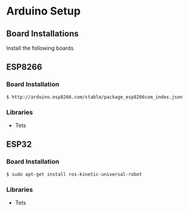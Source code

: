 # Arduino Setup
## Board Installations

Install the following boards

## ESP8266

### Board Installation
  ```
  $ http://arduino.esp8266.com/stable/package_esp8266com_index.json
  ```
### Libraries
* Tets


## ESP32

### Board Installation
  ```
  $ sudo apt-get install ros-kinetic-universal-robot
  ```
### Libraries
* Tets
